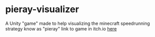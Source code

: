 # pieray-visualizer
A Unity "game" made to help visualizing the minecraft speedrunning strategy know as "pieray"
link to game in itch.io [here](https://lathil.itch.io/pieray-visualizer)
